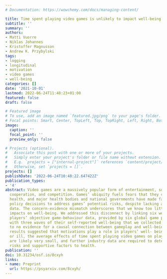 ```yaml
---
# Documentation: https://wowchemy.com/docs/managing-content/

title: Time spent playing video games is unlikely to impact well-being
subtitle: ''
summary: ''
authors:
- Matti Vuorre
- Niklas Johannes
- Kristoffer Magnusson
- Andrew K. Przybylski
tags:
- logging
- longitudinal
- motivation
- video games
- well-being
categories: []
date: '2021-10-01'
lastmod: 2022-06-24T11:48:23+01:00
featured: false
draft: false

# Featured image
# To use, add an image named `featured.jpg/png` to your page's folder.
# Focal points: Smart, Center, TopLeft, Top, TopRight, Left, Right, BottomLeft, Bottom, BottomRight.
image:
  caption: ''
  focal_point: ''
  preview_only: false

# Projects (optional).
#   Associate this post with one or more of your projects.
#   Simply enter your project's folder or file name without extension.
#   E.g. `projects = ["internal-project"]` references `content/project/deep-learning/index.md`.
#   Otherwise, set `projects = []`.
projects: []
publishDate: '2022-06-24T10:48:22.647422Z'
publication_types:
- '4'
abstract: Video games are a massively popular form of entertainment, socialising,
  cooperation, and competition. Games’ ubiquity fuels fears that they cause poor mental
  health, and major health bodies and national governments have made far-reaching
  policy decisions to address games’ potential risks, despite lacking adequate supporting
  data. The concern-evidence mismatch underscores that we know too little about games’
  impacts on well-being. We addressed this disconnect by linking six weeks of 38,030
  players’ objective game-behaviour data, provided by six global game publishers,
  with three waves of their self-reported well-being that we collected. We found little
  to no evidence for a causal connection between gameplay and well-being. However,
  results suggested that motivations play a role in players’ well- being. For good
  or ill, the average effects of time spent playing video games on players’ well-being
  are likely very small, and further industry data are required to determine potential
  risks and supportive factors to health.
publication: ''
doi: 10.31234/osf.io/8cxyh
links:
- name: Preprint
  url: https://psyarxiv.com/8cxyh/
---
```

